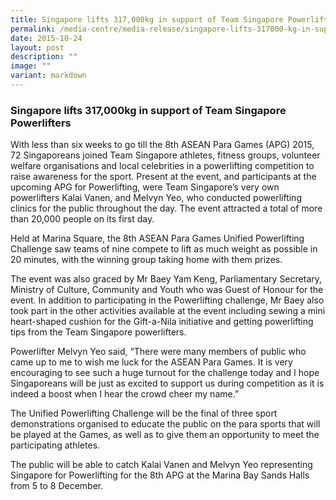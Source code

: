 ```yaml
---
title: Singapore lifts 317,000kg in support of Team Singapore Powerlifters
permalink: /media-centre/media-release/singapore-lifts-317000-kg-in-support-of-team-singapore-powerlifters/
date: 2015-10-24
layout: post
description: ""
image: ""
variant: markdown
---
```

### **Singapore lifts 317,000kg in support of Team Singapore Powerlifters**

With less than six weeks to go till the 8th ASEAN Para Games (APG) 2015, 72 Singaporeans joined Team Singapore athletes, fitness groups, volunteer welfare organisations and local celebrities in a powerlifting competition to raise awareness for the sport. Present at the event, and participants at the upcoming APG for Powerlifting, were Team Singapore’s very own powerlifters Kalai Vanen, and Melvyn Yeo, who conducted powerlifting clinics for the public throughout the day. The event attracted a total of more than 20,000 people on its first day.

Held at Marina Square, the 8th ASEAN Para Games Unified Powerlifting Challenge saw teams of nine compete to lift as much weight as possible in 20 minutes, with the winning group taking home with them prizes.

The event was also graced by Mr Baey Yam Keng, Parliamentary Secretary, Ministry of Culture, Community and Youth who was Guest of Honour for the event. In addition to participating in the Powerlifting challenge, Mr Baey also took part in the other activities available at the event including sewing a mini heart-shaped cushion for the Gift-a-Nila initiative and getting powerlifting tips from the Team Singapore powerlifters.

Powerlifter Melvyn Yeo said, “There were many members of public who came up to me to wish me luck for the ASEAN Para Games. It is very encouraging to see such a huge turnout for the challenge today and I hope Singaporeans will be just as excited to support us during competition as it is indeed a boost when I hear the crowd cheer my name.”

The Unified Powerlifting Challenge will be the final of three sport demonstrations organised to educate the public on the para sports that will be played at the Games, as well as to give them an opportunity to meet the participating athletes.

The public will be able to catch Kalai Vanen and Melvyn Yeo representing Singapore for Powerlifting for the 8th APG at the Marina Bay Sands Halls from 5 to 8 December.

